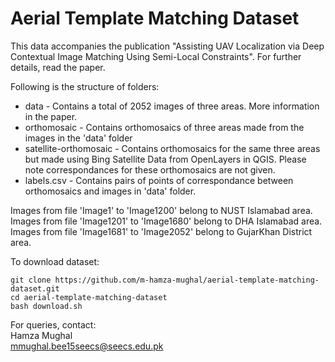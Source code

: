# Aerial Template Matching Dataset

This data accompanies the publication "Assisting UAV Localization via Deep Contextual Image Matching Using Semi-Local Constraints". For further details, read the paper.

Following is the structure of folders:

- data - Contains a total of 2052 images of three areas. More information in the paper.
- orthomosaic - Contains orthomosaics of three areas made from the images in the 'data' folder
- satellite-orthomosaic - Contains orthomosaics for the same three areas but made using Bing Satellite Data from OpenLayers in QGIS. Please note correspondances for these orthomosaics are not given.
- labels.csv - Contains pairs of points of correspondance between orthomosaics and images in 'data' folder.

Images from file 'Image1' to 'Image1200' belong to NUST Islamabad area.<br/>
Images from file 'Image1201' to 'Image1680' belong to DHA Islamabad area.<br/>
Images from file 'Image1681' to 'Image2052' belong to GujarKhan District area.<br/>

To download dataset:

```
git clone https://github.com/m-hamza-mughal/aerial-template-matching-dataset.git
cd aerial-template-matching-dataset
bash download.sh
```

For queries, contact:<br/>
Hamza Mughal<br/>
mmughal.bee15seecs@seecs.edu.pk<br/>

